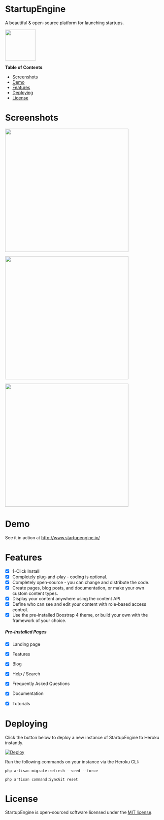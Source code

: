 # StartupEngine

A beautiful & open-source platform for launching startups.

<div>
     <img src="https://images.contentful.com/x5o3atz1wqhm/2PWSbcsefYImQyMuqcIuGi/5efaa2c98a4819ef729885a7c3aa381c/App_Icon_2x.png" width="100">    
</div>

**Table of Contents** 

- [Screenshots](#screenshots)
- [Demo](#demo)
- [Features](#features)   
- [Deploying](#deploying)
- [License](#license)

# Screenshots

<img src="https://raw.githubusercontent.com/luckyrabbitllc/startupengine/master/storage/docs/screenshots/landing-page.png" width="400" /><br>
       
<img src="https://raw.githubusercontent.com/luckyrabbitllc/startupengine/master/storage/docs/screenshots/blog.png" width="400" /><br>

<img src="https://raw.githubusercontent.com/luckyrabbitllc/startupengine/master/storage/docs/screenshots/help.png" width="400" /><br>

# Demo

See it in action at http://www.startupengine.io/

# Features 
* [x] 1-Click Install
* [x] Completely plug-and-play - coding is optional.
* [x] Completely open-source - you can change and distribute the code.
* [x] Create pages, blog posts, and documentation, or make your own custom content types.
* [x] Display your content anywhere using the content API.
* [x] Define who can see and edit your content with role-based access control.
* [x] Use the pre-installed Boostrap 4 theme, or build your own with the framework of your choice. 

##### Pre-Installed Pages
* [x] Landing page
* [x] Features
* [x] Blog
* [x] Help / Search
* [x] Frequently Asked Questions
* [x] Documentation
* [x] Tutorials


# Deploying

Click the button below to deploy a new instance of StartupEngine to Heroku instantly.

[![Deploy](https://www.herokucdn.com/deploy/button.svg)](https://heroku.com/deploy?template=https://github.com/luckyrabbitllc/StartupEngine)

Run the following commands on your instance via the Heroku CLI:

`php artisan migrate:refresh --seed --force`

`php artisan command:SyncGit reset`

# License

StartupEngine is open-sourced software licensed under the [MIT license](http://opensource.org/licenses/MIT).